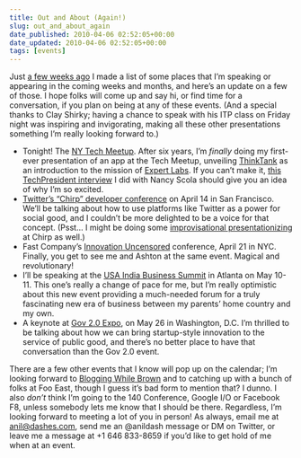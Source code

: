 ```yaml
---
title: Out and About (Again!)
slug: out_and_about_again
date_published: 2010-04-06 02:52:05+00:00
date_updated: 2010-04-06 02:52:05+00:00
tags: [events]
---
```

Just [a few weeks ago](/2010/02/16/out_and_about) I made a list of some places that I’m speaking or appearing in the coming weeks and months, and here’s an update on a few of those. I hope folks will come up and say hi, or find time for a conversation, if you plan on being at any of these events. (And a special thanks to Clay Shirky; having a chance to speak with his ITP class on Friday night was inspiring and invigorating, making all these other presentations something I’m really looking forward to.)

- Tonight! The [NY Tech Meetup](http://www.meetup.com/ny-tech/calendar/12961814/). After six years, I’m *finally* doing my first-ever presentation of an app at the Tech Meetup, unveiling [ThinkTank](http://thinktankapp.com/) as an introduction to the mission of [Expert Labs](http://expertlabs.org/). If you can’t make it, [this TechPresident interview](http://bit.ly/tpelns) I did with Nancy Scola should give you an idea of why I’m so excited.
- [Twitter’s “Chirp” developer conference](http://chirp.twitter.com/) on April 14 in San Francisco. We’ll be talking about how to use platforms like Twitter as a power for social good, and I couldn’t be more delighted to be a voice for that concept. (Psst… I might be doing some [improvisational presentationizing](/2008/03/video_makes_it_real) at Chirp as well.)
- Fast Company’s [Innovation Uncensored](http://innovationuncensored.com/) conference, April 21 in NYC. Finally, you get to see me and Ashton at the same event. Magical and revolutionary!
- I’ll be speaking at the [USA India Business Summit](http://www.usaindiabusinesssummit.com/) in Atlanta on May 10-11. This one’s really a change of pace for me, but I’m really optimistic about this new event providing a much-needed forum for a truly fascinating new era of business between my parents’ home country and my own.
- A keynote at [Gov 2.0 Expo](http://www.gov2expo.com/gov2expo2010/public/schedule/detail/13854), on May 26 in Washington, D.C. I’m thrilled to be talking about how we can bring startup-style innovation to the service of public good, and there’s no better place to have that conversation than the Gov 2.0 event.

There are a few other events that I know will pop up on the calendar; I’m looking forward to [Blogging While Brown](http://bloggingwhilebrown.com/) and to catching up with a bunch of folks at Foo East, though I guess it’s bad form to mention that? I dunno. I also *don’t* think I’m going to the 140 Conference, Google I/O or Facebook F8, unless somebody lets me know that I should be there. Regardless, I’m looking forward to meeting a lot of you in person! As always, email me at [anil@dashes.com](mailto:anil@dashes.com), send me an @anildash message or DM on Twitter, or leave me a message at +1 646 833-8659 if you’d like to get hold of me when at an event.
